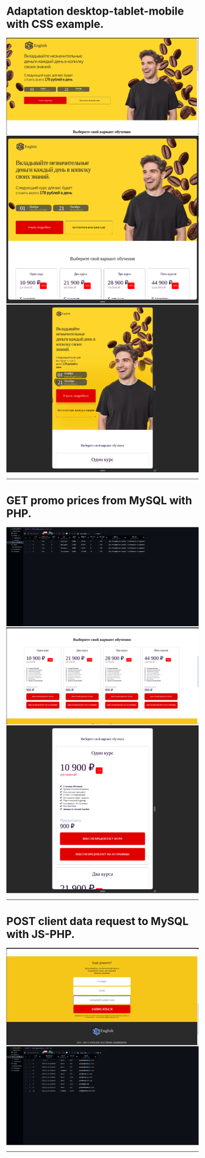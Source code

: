 # Adaptation desktop-tablet-mobile with CSS example.

<div class="image-container">
    <img src="./README-images/1.png" alt="My Image 1">
    <img src="./README-images/2.png" alt="My Image 2">
    <img src="./README-images/3.png" alt="My Image 3">
</div>

---

# GET promo prices from MySQL with PHP.

<div class="image-container">
    <img src="./README-images/4.png" alt="My Image 4">
    <img src="./README-images/5.png" alt="My Image 5">
    <img src="./README-images/6.png" alt="My Image 6">
</div>

---

# POST client data request to MySQL with JS-PHP.

<div class="image-container">
    <img src="./README-images/7.png" alt="My Image 7">
    <img src="./README-images/8.png" alt="My Image 8">
</div>

---
